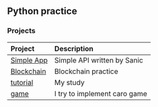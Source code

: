 ## Python practice

### Projects

| Project                    | Description                  |
| :------------------------- | :--------------------------- |
| [Simple App](./SimpleApp)  | Simple API written by Sanic  |
| [Blockchain](./Blockchain) | Blockchain practice          |
| [tutorial](./tutorial/)    | My study                     |
| [game](./games/)           | I try to implement caro game |
